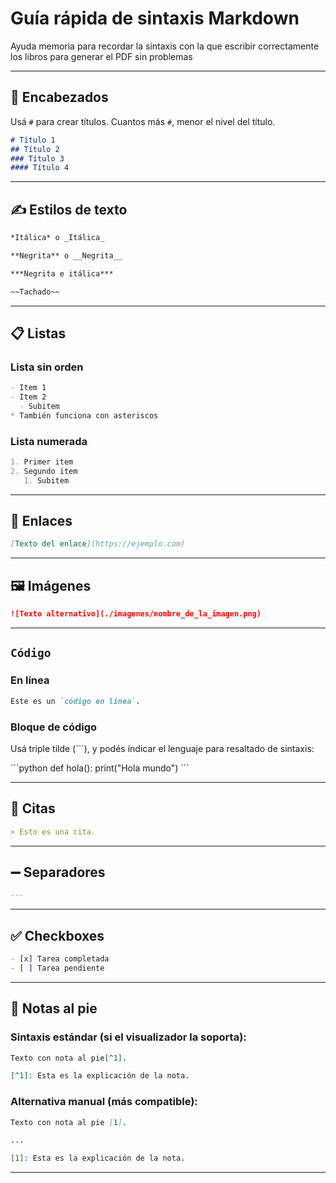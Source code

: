 # Guía rápida de sintaxis Markdown

Ayuda memoria para recordar la sintaxis con la que escribir correctamente los libros para generar el PDF sin problemas

---

## 📌 Encabezados

Usá `#` para crear títulos. Cuantos más `#`, menor el nivel del título.

```markdown
# Título 1
## Título 2
### Título 3
#### Título 4
```

---

## ✍️ Estilos de texto

```markdown
*Itálica* o _Itálica_

**Negrita** o __Negrita__

***Negrita e itálica***

~~Tachado~~
```

---

## 📋 Listas

### Lista sin orden

```markdown
- Item 1
- Item 2
  - Subitem
* También funciona con asteriscos
```

### Lista numerada

```markdown
1. Primer item
2. Segundo item
   1. Subitem
```

---

## 🔗 Enlaces

```markdown
[Texto del enlace](https://ejemplo.com)
```

---

## 🖼️ Imágenes

```markdown
![Texto alternativo](./imagenes/nombre_de_la_imagen.png)
```

---

## `Código`

### En línea

```markdown
Este es un `código en línea`.
```

### Bloque de código

Usá triple tilde (```), y podés indicar el lenguaje para resaltado de sintaxis:

\`\`\`python
def hola():
    print("Hola mundo")
\`\`\`

---

## 💬 Citas

```markdown
> Esto es una cita.
```

---

## ➖ Separadores

```markdown
---
```

---

## ✅ Checkboxes

```markdown
- [x] Tarea completada
- [ ] Tarea pendiente
```

---

## 🧾 Notas al pie

### Sintaxis estándar (si el visualizador la soporta):

```markdown
Texto con nota al pie[^1].

[^1]: Esta es la explicación de la nota.
```

### Alternativa manual (más compatible):

```markdown
Texto con nota al pie [1].

...

[1]: Esta es la explicación de la nota.
```

---
